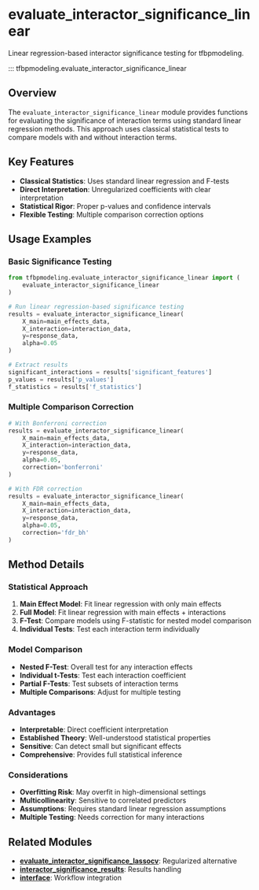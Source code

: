 # evaluate_interactor_significance_linear

Linear regression-based interactor significance testing for tfbpmodeling.

::: tfbpmodeling.evaluate_interactor_significance_linear

## Overview

The `evaluate_interactor_significance_linear` module provides functions for evaluating the significance of interaction terms using standard linear regression methods. This approach uses classical statistical tests to compare models with and without interaction terms.

## Key Features

- **Classical Statistics**: Uses standard linear regression and F-tests
- **Direct Interpretation**: Unregularized coefficients with clear interpretation
- **Statistical Rigor**: Proper p-values and confidence intervals
- **Flexible Testing**: Multiple comparison correction options

## Usage Examples

### Basic Significance Testing

```python
from tfbpmodeling.evaluate_interactor_significance_linear import (
    evaluate_interactor_significance_linear
)

# Run linear regression-based significance testing
results = evaluate_interactor_significance_linear(
    X_main=main_effects_data,
    X_interaction=interaction_data,
    y=response_data,
    alpha=0.05
)

# Extract results
significant_interactions = results['significant_features']
p_values = results['p_values']
f_statistics = results['f_statistics']
```

### Multiple Comparison Correction

```python
# With Bonferroni correction
results = evaluate_interactor_significance_linear(
    X_main=main_effects_data,
    X_interaction=interaction_data,
    y=response_data,
    alpha=0.05,
    correction='bonferroni'
)

# With FDR correction
results = evaluate_interactor_significance_linear(
    X_main=main_effects_data,
    X_interaction=interaction_data,
    y=response_data,
    alpha=0.05,
    correction='fdr_bh'
)
```

## Method Details

### Statistical Approach

1. **Main Effect Model**: Fit linear regression with only main effects
2. **Full Model**: Fit linear regression with main effects + interactions
3. **F-Test**: Compare models using F-statistic for nested model comparison
4. **Individual Tests**: Test each interaction term individually

### Model Comparison

- **Nested F-Test**: Overall test for any interaction effects
- **Individual t-Tests**: Test each interaction coefficient
- **Partial F-Tests**: Test subsets of interaction terms
- **Multiple Comparisons**: Adjust for multiple testing

### Advantages

- **Interpretable**: Direct coefficient interpretation
- **Established Theory**: Well-understood statistical properties
- **Sensitive**: Can detect small but significant effects
- **Comprehensive**: Provides full statistical inference

### Considerations

- **Overfitting Risk**: May overfit in high-dimensional settings
- **Multicollinearity**: Sensitive to correlated predictors
- **Assumptions**: Requires standard linear regression assumptions
- **Multiple Testing**: Needs correction for many interactions

## Related Modules

- **[evaluate_interactor_significance_lassocv](evaluate_interactor_significance_lassocv.md)**: Regularized alternative
- **[interactor_significance_results](interactor_significance_results.md)**: Results handling
- **[interface](interface.md)**: Workflow integration